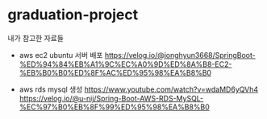 # graduation-project

내가 참고한 자료들


- aws ec2 ubuntu 서버 배포
https://velog.io/@jonghyun3668/SpringBoot-%ED%94%84%EB%A1%9C%EC%A0%9D%ED%8A%B8-EC2-%EB%B0%B0%ED%8F%AC%ED%95%98%EA%B8%B0


- aws rds mysql 생성
https://www.youtube.com/watch?v=wdaMD6yQVh4
https://velog.io/@u-nij/Spring-Boot-AWS-RDS-MySQL-%EC%97%B0%EB%8F%99%ED%95%98%EA%B8%B0
